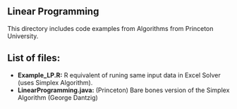 ## Linear Programming
This directory includes code examples from Algorithms from Princeton University.

## List of files:
* **Example_LP.R:** R equivalent of runing same input data in Excel Solver (uses Simplex Algorithm).
* **LinearProgramming.java:** (Princeton) Bare bones version of the Simplex Algorithm (George Dantzig)


